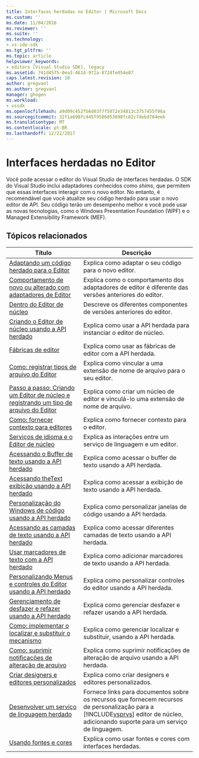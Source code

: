 ```yaml
---
title: Interfaces herdadas no Editor | Microsoft Docs
ms.custom: ''
ms.date: 11/04/2016
ms.reviewer: ''
ms.suite: ''
ms.technology:
- vs-ide-sdk
ms.tgt_pltfrm: ''
ms.topic: article
helpviewer_keywords:
- editors [Visual Studio SDK], legacy
ms.assetid: 741d45f5-0ea3-4614-972a-8728fe054e07
caps.latest.revision: 10
author: gregvanl
ms.author: gregvanl
manager: ghogen
ms.workload:
- vssdk
ms.openlocfilehash: a9d09c452fb6d03f7f5072e34813c3757455f96a
ms.sourcegitcommit: 32f1a690fc445f9586d53698fc82c7debd784eeb
ms.translationtype: MT
ms.contentlocale: pt-BR
ms.lasthandoff: 12/22/2017
---
```

# <a name="legacy-interfaces-in-the-editor"></a>Interfaces herdadas no Editor
Você pode acessar o editor do Visual Studio de interfaces herdadas. O SDK do Visual Studio inclui adaptadores conhecidos como *shims*, que permitem que essas interfaces interagir com o novo editor. No entanto, é recomendável que você atualize seu código herdado para usar o novo editor de API. Seu código terão um desempenho melhor e você pode usar as novas tecnologias, como o Windows Presentation Foundation (WPF) e o Managed Extensibility Framework (MEF).  
  
## <a name="related-topics"></a>Tópicos relacionados  
  
|Título|Descrição|  
|-----------|-----------------|  
|[Adaptando um código herdado para o Editor](../extensibility/adapting-legacy-code-to-the-editor.md)|Explica como adaptar o seu código para o novo editor.|  
|[Comportamento de novo ou alterado com adaptadores de Editor](../extensibility/new-or-changed-behavior-with-editor-adapters.md)|Explica como o comportamento dos adaptadores de editor é diferente das versões anteriores do editor.|  
|[Dentro do Editor de núcleo](../extensibility/inside-the-core-editor.md)|Descreve os diferentes componentes de versões anteriores do editor.|  
|[Criando o Editor de núcleo usando a API herdado](../extensibility/instantiating-the-core-editor-by-using-the-legacy-api.md)|Explica como usar a API herdada para instanciar o editor de núcleo.|  
|[Fábricas de editor](../extensibility/editor-factories.md)|Explica como usar as fábricas de editor com a API herdada.|  
|[Como: registrar tipos de arquivo do Editor](../extensibility/how-to-register-editor-file-types.md)|Explica como vincular a uma extensão de nome de arquivo para o seu editor.|  
|[Passo a passo: Criando um Editor de núcleo e registrando um tipo de arquivo do Editor](../extensibility/walkthrough-creating-a-core-editor-and-registering-an-editor-file-type.md)|Explica como criar um núcleo de editor e vinculá-lo uma extensão de nome de arquivo.|  
|[Como: fornecer contexto para editores](../extensibility/how-to-provide-context-for-editors.md)|Explica como fornecer contexto para o editor.|  
|[Serviços de idioma e o Editor de núcleo](../extensibility/language-services-and-the-core-editor.md)|Explica as interações entre um serviço de linguagem e um editor.|  
|[Acessando o Buffer de texto usando a API herdado](../extensibility/accessing-the-text-buffer-by-using-the-legacy-api.md)|Explica como acessar o buffer de texto usando a API herdada.|  
|[Acessando theText exibição usando a API herdado](../extensibility/accessing-thetext-view-by-using-the-legacy-api.md)|Explica como acessar a exibição de texto usando a API herdada.|  
|[Personalização do Windows de código usando a API herdado](../extensibility/customizing-code-windows-by-using-the-legacy-api.md)|Explica como personalizar janelas de código usando a API herdada.|  
|[Acessando as camadas de texto usando a API herdado](../extensibility/accessing-text-layers-by-using-the-legacy-api.md)|Explica como acessar diferentes camadas de texto usando a API herdada.|  
|[Usar marcadores de texto com a API herdado](../extensibility/using-text-markers-with-the-legacy-api.md)|Explica como adicionar marcadores de texto usando a API herdada.|  
|[Personalizando Menus e controles do Editor usando a API herdado](../extensibility/customizing-editor-controls-and-menus-by-using-the-legacy-api.md)|Explica como personalizar controles do editor usando a API herdada.|  
|[Gerenciamento de desfazer e refazer usando a API herdado](../extensibility/managing-undo-and-redo-by-using-the-legacy-api.md)|Explica como gerenciar desfazer e refazer usando a API herdada.|  
|[Como: implementar o localizar e substituir o mecanismo](../extensibility/how-to-implement-the-find-and-replace-mechanism.md)|Explica como gerenciar localizar e substituir, usando a API herdada.|  
|[Como: suprimir notificações de alteração de arquivo](../extensibility/how-to-suppress-file-change-notifications.md)|Explica como suprimir notificações de alteração de arquivo usando a API herdada.|  
|[Criar designers e editores personalizados](../extensibility/creating-custom-editors-and-designers.md)|Explica como criar designers e editores personalizados.|  
|[Desenvolver um serviço de linguagem herdado](../extensibility/internals/developing-a-legacy-language-service.md)|Fornece links para documentos sobre os recursos que fornecem recursos de personalização para a [!INCLUDE[vsprvs](../code-quality/includes/vsprvs_md.md)] editor de núcleo, adicionando suporte para um serviço de linguagem.|  
|[Usando fontes e cores](../extensibility/using-fonts-and-colors.md)|Explica como usar fontes e cores com interfaces herdadas.|